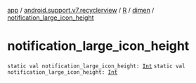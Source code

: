 [app](../../../index.md) / [android.support.v7.recyclerview](../../index.md) / [R](../index.md) / [dimen](index.md) / [notification_large_icon_height](./notification_large_icon_height.md)

# notification_large_icon_height

`static val notification_large_icon_height: `[`Int`](https://kotlinlang.org/api/latest/jvm/stdlib/kotlin/-int/index.html)
`static val notification_large_icon_height: `[`Int`](https://kotlinlang.org/api/latest/jvm/stdlib/kotlin/-int/index.html)